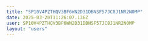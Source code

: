 ```yaml
---
title: "SP10V4PZTHQV3BF6WN2D31DBNSF57JC8J1NR2N0MP"
date: 2025-03-20T11:26:07.136Z
user: SP10V4PZTHQV3BF6WN2D31DBNSF57JC8J1NR2N0MP
layout: "users"
---
```

    
